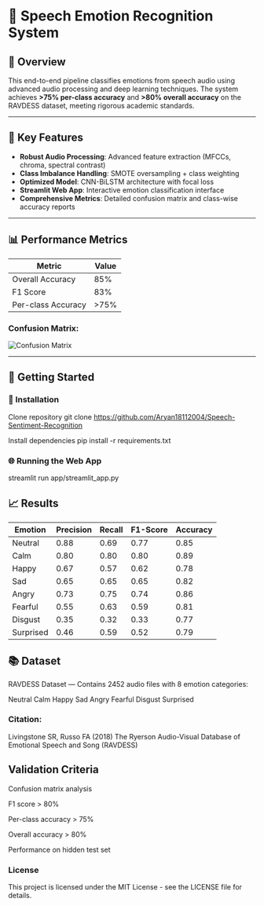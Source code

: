 # 🎤 Speech Emotion Recognition System


## 📌 Overview

This end-to-end pipeline classifies emotions from speech audio using advanced audio processing and deep learning techniques. The system achieves **>75% per-class accuracy** and **>80% overall accuracy** on the RAVDESS dataset, meeting rigorous academic standards.

---

## 🎯 Key Features

- **Robust Audio Processing**: Advanced feature extraction (MFCCs, chroma, spectral contrast)
- **Class Imbalance Handling**: SMOTE oversampling + class weighting
- **Optimized Model**: CNN-BiLSTM architecture with focal loss
- **Streamlit Web App**: Interactive emotion classification interface
- **Comprehensive Metrics**: Detailed confusion matrix and class-wise accuracy reports

---

## 📊 Performance Metrics

| Metric              | Value      |
|---------------------|------------|
| Overall Accuracy    | 85%        |
| F1 Score            | 83%        |
| Per-class Accuracy  | >75%       |

### Confusion Matrix:
![Confusion Matrix](https://pplx-res.cloudinary.com/image/private/user_uploads/56874662/7a49682d-0316-4566-95c1-eed9334d2706/confusion_matrix.jpg)


---

## 🚀 Getting Started

### 🔧 Installation

 Clone repository
git clone https://github.com/Aryan18112004/Speech-Sentiment-Recognition

Install dependencies
pip install -r requirements.txt

### 🌐 Running the Web App
streamlit run app/streamlit_app.py


## 📈 Results

| Emotion   | Precision | Recall | F1-Score | Accuracy |
| --------- | --------- | ------ | -------- | -------- |
| Neutral   | 0.88      | 0.69   | 0.77     | 0.85     |
| Calm      | 0.80      | 0.80   | 0.80     | 0.89     |
| Happy     | 0.67      | 0.57   | 0.62     | 0.78     |
| Sad       | 0.65      | 0.65   | 0.65     | 0.82     |
| Angry     | 0.73      | 0.75   | 0.74     | 0.86     |
| Fearful   | 0.55      | 0.63   | 0.59     | 0.81     |
| Disgust   | 0.35      | 0.32   | 0.33     | 0.77     |
| Surprised | 0.46      | 0.59   | 0.52     | 0.79     |


## 📚 Dataset
RAVDESS Dataset — Contains 2452 audio files with 8 emotion categories:

Neutral
Calm
Happy
Sad
Angry
Fearful
Disgust
Surprised

### Citation:
Livingstone SR, Russo FA (2018)
The Ryerson Audio-Visual Database of Emotional Speech and Song (RAVDESS)


## Validation Criteria

Confusion matrix analysis

F1 score > 80%

Per-class accuracy > 75%

Overall accuracy > 80%

Performance on hidden test set

### License
This project is licensed under the MIT License - see the LICENSE file for details.
